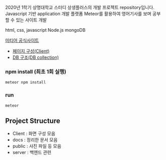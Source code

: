 2020년 1학기 상명대학교 스터디 상생플러스의 개발 프로젝트 repository입니다.   
Javascript 기반 application 개발 플랫폼 Meteor를 활용하여 영어기사를 보며 공부할 수 있는 사이트 개발


html, css, javascript
Node.js
mongoDB

[미티어 공식사이트](https://www.meteor.com/)


* [페이지 구성(Client)](/docs/client_structure.md)
* [DB 구조(DB collection)](/docs/DB_collection.md)

### npm install (최초 1회 실행)
```
meteor npm install
```
### run
```
meteor
```

## Project Structure
* Client : 화면 구성 모음
* docs : 정리한 문서 모음
* public : 사진 파일 등 모음
* server : 백엔드 관련
